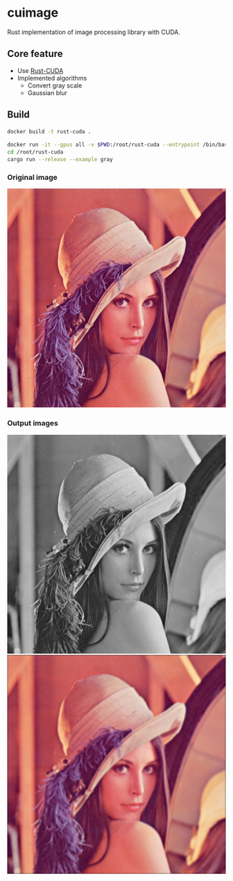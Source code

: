 # cuimage


Rust implementation of image processing library with CUDA.

## Core feature

* Use [Rust-CUDA](https://github.com/Rust-GPU/Rust-CUDA)
* Implemented algorithms
  * Convert gray scale
  * Gaussian blur


## Build

```sh
docker build -t rust-cuda .
```

```sh
docker run -it --gpus all -v $PWD:/root/rust-cuda --entrypoint /bin/bash rust-cuda
cd /root/rust-cuda
cargo run --release --example gray
```

### Original image
![original](cpu/examples/lenna.png)

### Output images
![gray](asset/lenna_gray.png)
![blur](asset/lenna_blur.png)
